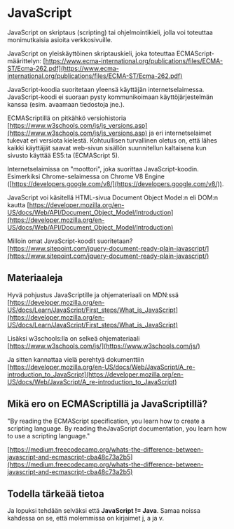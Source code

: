 # JavaScript

JavaScript on skriptaus (scripting) tai ohjelmointikieli, jolla voi toteuttaa monimutkaisia asioita verkkosivuille.

JavaScript on yleiskäyttöinen skriptauskieli, joka toteuttaa ECMAScript-määrittelyn: [https://www.ecma-international.org/publications/files/ECMA-ST/Ecma-262.pdf](https://www.ecma-international.org/publications/files/ECMA-ST/Ecma-262.pdf)

JavaScript-koodia suoritetaan yleensä käyttäjän internetselaimessa. JavaScript-koodi ei suoraan pysty kommunikoimaan käyttöjärjestelmän kanssa (esim. avaamaan tiedostoja jne.). 

ECMAScriptillä on pitkähkö versiohistoria [https://www.w3schools.com/js/js_versions.asp](https://www.w3schools.com/js/js_versions.asp) ja eri internetselaimet tukevat eri versiota kielestä. Kohtuullisen turvallinen oletus on, että lähes kaikki käyttäjät saavat web-sivun sisällön suunnitellun kaltaisena kun sivusto käyttää ES5:ta (ECMAScript 5).

Internetselaimissa on "moottori", joka suorittaa JavaScript-koodin. Esimerkiksi Chrome-selaimessa on Chrome V8 Engine ([https://developers.google.com/v8/](https://developers.google.com/v8/)).

JavaScript voi käsitellä HTML-sivua Document Object Model:n eli DOM:n kautta [https://developer.mozilla.org/en-US/docs/Web/API/Document_Object_Model/Introduction](https://developer.mozilla.org/en-US/docs/Web/API/Document_Object_Model/Introduction)

Milloin omat JavaScript-koodit suoritetaan? [https://www.sitepoint.com/jquery-document-ready-plain-javascript/](https://www.sitepoint.com/jquery-document-ready-plain-javascript/)


## Materiaaleja

Hyvä pohjustus JavaScriptille ja ohjemateriaali on MDN:ssä [https://developer.mozilla.org/en-US/docs/Learn/JavaScript/First_steps/What_is_JavaScript](https://developer.mozilla.org/en-US/docs/Learn/JavaScript/First_steps/What_is_JavaScript)

Lisäksi w3schools:lla on selkeä ohjemateriaali [https://www.w3schools.com/js/](https://www.w3schools.com/js/)

Ja sitten kannattaa vielä perehtyä dokumenttiin [https://developer.mozilla.org/en-US/docs/Web/JavaScript/A_re-introduction_to_JavaScript](https://developer.mozilla.org/en-US/docs/Web/JavaScript/A_re-introduction_to_JavaScript)


## Mikä ero on ECMAScriptillä ja JavaScriptillä?

"By reading the ECMAScript specification, you learn how to create a scripting language. By reading theJavaScript documentation, you learn how to use a scripting language."

[https://medium.freecodecamp.org/whats-the-difference-between-javascript-and-ecmascript-cba48c73a2b5](https://medium.freecodecamp.org/whats-the-difference-between-javascript-and-ecmascript-cba48c73a2b5)


## Todella tärkeää tietoa

Ja lopuksi tehdään selväksi että **JavaScript != Java**. Samaa noissa kahdessa on se, että molemmissa on kirjaimet j, a ja v.
